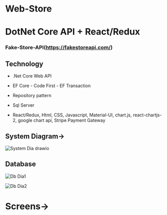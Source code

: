 # Web-Store

# DotNet Core API + React/Redux 
### Fake-Store-API(https://fakestoreapi.com/)

Technology
----------
- .Net Core Web API

- EF Core - Code First - EF Transaction

- Repository pattern

- Sql Server

- React/Redux, Html, CSS, Javascript, Material-UI, chart.js, react-chartjs-2, google chart api, Stripe Payment Gateway


## System Diagram->

![System Dia drawio](https://user-images.githubusercontent.com/26190114/159366269-a72e9807-70e5-4876-96a9-036ad1ef8a16.png)


## Database

![Db Dia1](https://user-images.githubusercontent.com/26190114/159367549-6832b638-e4b4-4074-bb99-831e323061a2.PNG)

![Db Dia2](https://user-images.githubusercontent.com/26190114/159367257-05b550ea-6854-4f9d-b842-a08435c3e25e.PNG)


# Screens->
